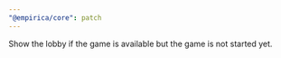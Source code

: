 ```yaml
---
"@empirica/core": patch
---
```


Show the lobby if the game is available but the game is not started yet.

